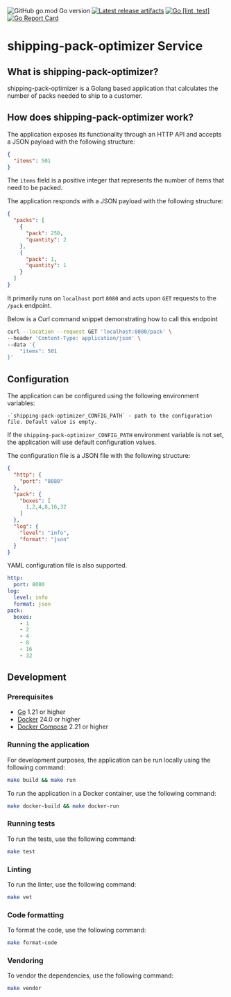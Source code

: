 ![GitHub go.mod Go version](https://img.shields.io/github/go-mod/go-version/obalunenko/shipping-pack-optimizer)
[![Latest release artifacts](https://img.shields.io/github/v/release/obalunenko/shipping-pack-optimizer)](https://github.com/obalunenko/shipping-pack-optimizer/releases/latest)
[![Go [lint, test]](https://github.com/obalunenko/shipping-pack-optimizer/actions/workflows/go.yml/badge.svg)](https://github.com/obalunenko/shipping-pack-optimizer/actions/workflows/go.yml)
[![Go Report Card](https://goreportcard.com/badge/github.com/obalunenko/shipping-pack-optimizer)](https://goreportcard.com/report/github.com/obalunenko/shipping-pack-optimizer)

# shipping-pack-optimizer Service

## What is shipping-pack-optimizer?

shipping-pack-optimizer is a Golang based application that calculates the number of packs needed to ship to a customer.

## How does shipping-pack-optimizer work?

The application exposes its functionality through an HTTP API and accepts a JSON payload with the following structure:

```json
{
  "items": 501
}
```

The `items` field is a positive integer that represents the number of items that need to be packed.

The application responds with a JSON payload with the following structure:

```json
{
  "packs": [
    {
      "pack": 250,
      "quantity": 2
    },
    {
      "pack": 1,
      "quantity": 1
    }
  ]
}
```

It primarily runs on `localhost` port `8080` and acts upon `GET` requests to the `/pack` endpoint.

Below is a Curl command snippet demonstrating how to call this endpoint

```bash
curl --location --request GET 'localhost:8080/pack' \
--header 'Content-Type: application/json' \
--data '{
    "items": 501
}'
```

## Configuration

The application can be configured using the following environment variables:

    -`shipping-pack-optimizer_CONFIG_PATH` - path to the configuration file. Default value is empty.

If the `shipping-pack-optimizer_CONFIG_PATH` environment variable is not set, the application will use default configuration values.

The configuration file is a JSON file with the following structure:

```json
{
  "http": {
    "port": "8080"
  },
  "pack": {
    "boxes": [
      1,2,4,8,16,32
    ]
  },
  "log": {
    "level": "info",
    "format": "json"
  }
}
```

YAML configuration file is also supported.

```yaml 
http:
  port: 8080
log:
  level: info
  format: json
pack:
  boxes:
    - 1
    - 2
    - 4
    - 8
    - 16
    - 32
```


## Development

### Prerequisites

- [Go](https://golang.org/doc/install) 1.21 or higher
- [Docker](https://docs.docker.com/get-docker/) 24.0 or higher
- [Docker Compose](https://docs.docker.com/compose/install/) 2.21 or higher

### Running the application

For development purposes, the application can be run locally using the following command:

```bash
make build && make run
```

To run the application in a Docker container, use the following command:

```bash
make docker-build && make docker-run
```

### Running tests

To run the tests, use the following command:

```bash
make test
```

### Linting

To run the linter, use the following command:

```bash
make vet
```

### Code formatting

To format the code, use the following command:

```bash
make format-code
```

### Vendoring

To vendor the dependencies, use the following command:

```bash
make vendor
```
